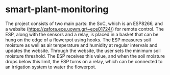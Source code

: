 # smart-plant-monitoring
The project consists of two main parts: the SoC, which is an ESP8266, and a website (https://zafora.ece.uowm.gr/~ece01724/) for remote control. The ESP, along with the sensors and a relay, is placed in a basket that can be hung on the edge of a flowerpot using hooks.
The ESP measures soil moisture as well as air temperature and humidity at regular intervals and updates the website. Through the website, the user sets the minimum soil moisture threshold. The ESP receives this value, and when the soil moisture drops below this limit, the ESP turns on a relay, which can be connected to an irrigation system to water the flowerpot.

